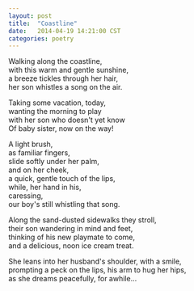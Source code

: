 ```yaml
---
layout: post
title:  "Coastline"
date:   2014-04-19 14:21:00 CST
categories: poetry
---
```

<p>
Walking along the coastline,<br />
with this warm and gentle sunshine,<br />
a breeze tickles through her hair,<br />
her son whistles a song on the air.


</p>
<p>
Taking some vacation, today,<br />
wanting the morning to play<br />
with her son who doesn't yet know<br />
Of baby sister, now on the way!
</p>
<p>
A light brush,<br />
as familiar fingers,<br />
slide softly under her palm,<br />
and on her cheek,<br />
a quick, gentle touch of the lips,<br />
while, her hand in his,<br /> caressing,<br />
our boy's still whistling that song.
</p>
<p>
Along the sand-dusted sidewalks they stroll,<br />
their son wandering in mind and feet,<br />
thinking of his new playmate to come,<br />
and a delicious, noon ice cream treat.
</p>
<p>
She leans into her husband's shoulder, with a smile,<br />
prompting a peck on the lips, his arm to hug her hips,<br />
as she dreams peacefully, for awhile…
</p>
